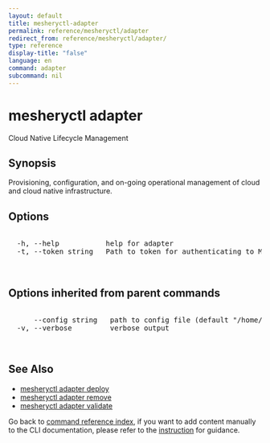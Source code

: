 ```yaml
---
layout: default
title: mesheryctl-adapter
permalink: reference/mesheryctl/adapter
redirect_from: reference/mesheryctl/adapter/
type: reference
display-title: "false"
language: en
command: adapter
subcommand: nil
---
```


# mesheryctl adapter

Cloud Native Lifecycle Management

## Synopsis

Provisioning, configuration, and on-going operational management of cloud and cloud native infrastructure.

## Options

<pre class='codeblock-pre'>
<div class='codeblock'>
  -h, --help           help for adapter
  -t, --token string   Path to token for authenticating to Meshery API

</div>
</pre>

## Options inherited from parent commands

<pre class='codeblock-pre'>
<div class='codeblock'>
      --config string   path to config file (default "/home/runner/.meshery/config.yaml")
  -v, --verbose         verbose output

</div>
</pre>

## See Also

- [mesheryctl adapter deploy](/reference/mesheryctl/adapter/deploy)
- [mesheryctl adapter remove](/reference/mesheryctl/adapter/remove)
- [mesheryctl adapter validate](/reference/mesheryctl/adapter/validate)

Go back to [command reference index](/reference/mesheryctl/), if you want to add content manually to the CLI documentation, please refer to the [instruction](/project/contributing/contributing-cli#preserving-manually-added-documentation) for guidance.
